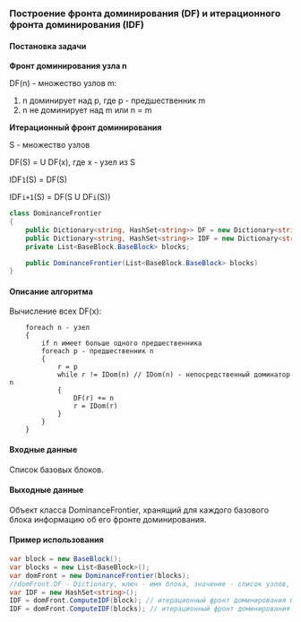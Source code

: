### Построение фронта доминирования (DF) и итерационного фронта доминирования (IDF)

#### Постановка задачи

**Фронт доминирования узла n**

DF(n) - множество узлов m:

1. n доминирует над p, где p - предшественник m
2. n не доминирует над m или n = m

**Итерационный фронт доминирования**

S - множество узлов

DF(S) = U DF(x), где x - узел из S

IDF`1`(S) = DF(S)

IDF`i+1`(S) = DF(S U DF`i`(S)) 

```cs
class DominanceFrontier
{
    public Dictionary<string, HashSet<string>> DF = new Dictionary<string, HashSet<string>>();
    public Dictionary<string, HashSet<string>> IDF = new Dictionary<string, HashSet<string>>();
    private List<BaseBlock.BaseBlock> blocks;

    public DominanceFrontier(List<BaseBlock.BaseBlock> blocks)
}
```
#### Описание алгоритма

Вычисление всех DF(x):
```
	foreach n - узел
	{
		if n имеет больше одного предшественника
		foreach p - предшественник n
		{
			r = p
			while r != IDom(n) // IDom(n) - непосредственный доминатор n
			{
				DF(r) += n
				r = IDom(r)
			}
		}
	}

```
#### Входные данные

Список базовых блоков.

#### Выходные данные 
Объект класса DominanceFrontier, хранящий для каждого базового блока информацию об его фронте доминирования.

#### Пример использования

```cs
var block = new BaseBlock();
var blocks = new List<BaseBlock>();
var domFront = new DominanceFrontier(blocks);
//domFront.DF - Dictionary, ключ - имя блока, значение - список узлов, входящих во фронт доминирования блока.
var IDF = new HashSet<string>();
IDF = domFront.ComputeIDF(block); // итерационный фронт доминирования блока.
IDF = domFront.ComputeIDF(blocks); // итерационный фронт доминирования множества блоков.
```



























